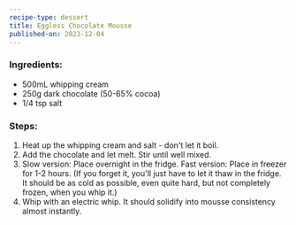 ```yaml
---
recipe-type: dessert
title: Eggless Chocolate Mousse
published-on: 2023-12-04
---
```


### Ingredients:
* 500mL whipping cream
* 250g dark chocolate (50-65% cocoa)
* 1/4 tsp salt


### Steps:
1. Heat up the whipping cream and salt - don't let it boil.
1. Add the chocolate and let melt. Stir until well mixed.
1. Slow version: Place overnight in the fridge. Fast version: Place in freezer for 1-2 hours. (If you forget it, you'll just have to let it thaw in the fridge. It should be as cold as possible, even quite hard, but not completely frozen, when you whip it.)
1. Whip with an electric whip. It should solidify into mousse consistency almost instantly.
